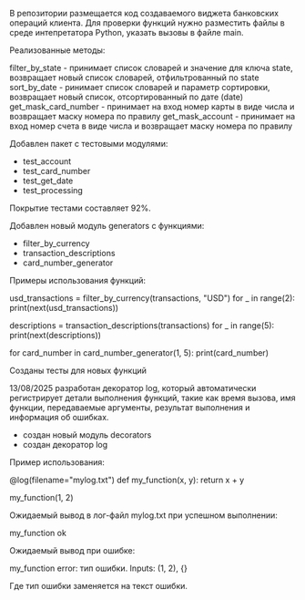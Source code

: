 В репозитории размещается код создаваемого виджета банковских операций клиента. Для проверки функций нужно разместить файлы в среде интепретатора Python, указать вызовы в файле main.

Реализованные методы:

filter_by_state - принимает список словарей и значение для ключа state, возвращает новый список словарей, отфильтрованный по state
sort_by_date - ринимает список словарей и параметр сортировки, возвращает новый список, отсортированный по дате (date)
get_mask_card_number - принимает на вход номер карты в виде числа и возвращает маску номера по правилу
get_mask_account - принимает на вход номер счета в виде числа и возвращает маску номера по правилу

Добавлен пакет с тестовыми модулями:

 - test_account
 - test_card_number
 - test_get_date
 - test_processing

Покрытие тестами составляет 92%.

Добавлен новый модуль generators с функциями:
 - filter_by_currency
 - transaction_descriptions
 - card_number_generator

Примеры использования функций:

usd_transactions = filter_by_currency(transactions, "USD")
for _ in range(2):
    print(next(usd_transactions))

descriptions = transaction_descriptions(transactions)
for _ in range(5):
    print(next(descriptions))

for card_number in card_number_generator(1, 5):
    print(card_number)

Созданы тесты для новых функций

13/08/2025
разработан декоратор log, который автоматически регистрирует детали выполнения
функций, такие как время вызова, имя функции, передаваемые аргументы, результат выполнения 
и информация об ошибках.

 - создан новый модуль decorators
 - создан декоратор log

Пример использования:

@log(filename="mylog.txt")
def my_function(x, y):
    return x + y

my_function(1, 2)

Ожидаемый вывод в лог-файл 
mylog.txt
 при успешном выполнении:

my_function ok

Ожидаемый вывод при ошибке:

my_function error: тип ошибки. Inputs: (1, 2), {}

Где 
тип ошибки
 заменяется на текст ошибки.
